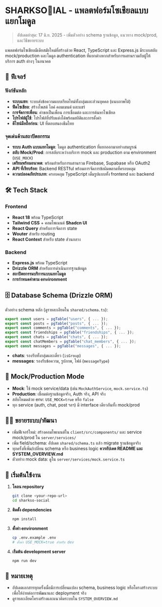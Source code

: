 # SHARKSO🦈IAL - แพลตฟอร์มโซเชียลแบบแยกโมดูล

> อัปเดตล่าสุด: 17 มิ.ย. 2025 - เพิ่มตัวอย่าง schema ฐานข้อมูล, แนวทาง mock/prod, และวิธีขยายระบบ

แพลตฟอร์มโซเชียลมีเดียสมัยใหม่ที่สร้างด้วย React, TypeScript และ Express.js มีระบบสลับ mock/production และโมดูล authentication ที่แยกต่างหากสำหรับการผสานรวมกับผู้ให้บริการ auth ต่างๆ ในอนาคต

## 🚀 ฟีเจอร์

### ฟังก์ชันหลัก
- **ระบบแชท**: ระบบส่งข้อความแบบเรียลไทม์ทั้งกลุ่มและส่วนบุคคล (แนบภาพได้)
- **ฟีดโซเชียล**: สร้างโพสต์ ไลค์ คอมเมนต์ และแชร์
- **การจัดการเพื่อน**: คำขอเป็นเพื่อน การเชื่อมต่อ และการค้นหาโซเชียล
- **โปรไฟล์ผู้ใช้**: โปรไฟล์ที่ปรับแต่งได้พร้อมสถิติและการตั้งค่า
- **ดีไซน์มือถือก่อน**: UI ที่ตอบสนองธีมไทย

### จุดเด่นด้านสถาปัตยกรรม
- **ระบบ Auth แบบแยกโมดูล**: โมดูล authentication ที่แยกออกมาอย่างสมบูรณ์
- **สลับ Mock/Prod**: การสลับระหว่างบริการ mock และ production ตาม environment (`USE_MOCK`)
- **เตรียมพร้อมอนาคต**: พร้อมสำหรับการผสานรวม Firebase, Supabase หรือ OAuth2
- **API ที่เรียบร้อย**: Backend RESTful พร้อมการจัดการข้อผิดพลาดที่ครอบคลุม
- **ความปลอดภัยประเภท**: ครอบคลุม TypeScript เต็มรูปแบบทั้ง frontend และ backend

## 🛠 Tech Stack

### Frontend
- **React 18** พร้อม TypeScript
- **Tailwind CSS** + คอมโพเนนต์ **Shadcn UI**
- **React Query** สำหรับการจัดการ state
- **Wouter** สำหรับ routing
- **React Context** สำหรับ state ส่วนกลาง

### Backend
- **Express.js** พร้อม TypeScript
- **Drizzle ORM** สำหรับการดำเนินการฐานข้อมูล
- **สถาปัตยกรรมบริการแบบแยกโมดูล**
- **การกำหนดค่าตาม environment**

## 🗄️ Database Schema (Drizzle ORM)

ตัวอย่าง schema หลัก (ดูรายละเอียดใน `shared/schema.ts`):

```typescript
export const users = pgTable("users", { ... });
export const posts = pgTable("posts", { ... });
export const comments = pgTable("comments", { ... });
export const friendships = pgTable("friendships", { ... });
export const chats = pgTable("chats", { ... });
export const chatMembers = pgTable("chat_members", { ... });
export const messages = pgTable("messages", { ... });
```

- **chats**: รองรับทั้งกลุ่มและเดี่ยว (`isGroup`)
- **messages**: รองรับข้อความ, รูปภาพ, ไฟล์ (`messageType`)

## 🔧 Mock/Production Mode

- **Mock**: ใช้ mock service/data (เช่น `MockAuthService`, `mock.service.ts`)
- **Production**: เชื่อมต่อฐานข้อมูลจริง, Auth จริง, API จริง
- สลับโหมดด้วย env: `USE_MOCK=true` หรือ `false`
- ทุก service (auth, chat, post ฯลฯ) มี interface เดียวกันทั้ง mock/prod

## 🧑‍💻 ขยายระบบ/พัฒนา

- เพิ่มฟีเจอร์ใหม่: สร้างคอมโพเนนต์ใน `client/src/components/` และ service mock/prod ใน `server/services/`
- เพิ่ม field/schema: อัปเดต `shared/schema.ts` แล้ว migrate ฐานข้อมูลจริง
- ทุกครั้งที่เพิ่ม/เปลี่ยน schema หรือ business logic **ควรอัปเดต README และ SYSTEM_OVERVIEW.md**
- ตัวอย่าง mock data: ดูใน `server/services/mock.service.ts`

## 🏁 เริ่มต้นใช้งาน

1. **โคลน repository**
   ```bash
   git clone <your-repo-url>
   cd sharkso-social
   ```
2. **ติดตั้ง dependencies**
   ```bash
   npm install
   ```
3. **ตั้งค่า environment**
   ```bash
   cp .env.example .env
   # ตั้งค่า USE_MOCK=true สำหรับ dev
   ```
4. **เริ่มต้น development server**
   ```bash
   npm run dev
   ```

## 📝 หมายเหตุ
- อัปเดตเอกสารทุกครั้งเมื่อมีการเปลี่ยนแปลง schema, business logic หรือโครงสร้างระบบ เพื่อให้ง่ายต่อการพัฒนาและ deployment จริง
- ดูรายละเอียดโครงสร้างและแนวคิดระบบใน `SYSTEM_OVERVIEW.md`
